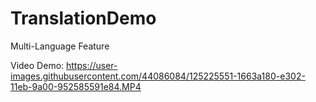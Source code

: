 # TranslationDemo
Multi-Language Feature

Video Demo:
https://user-images.githubusercontent.com/44086084/125225551-1663a180-e302-11eb-9a00-952585591e84.MP4

